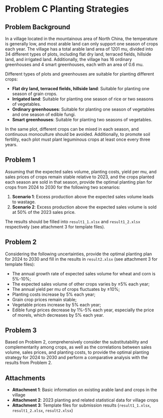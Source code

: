# Problem C Planting Strategies

## Problem Background
In a village located in the mountainous area of North China, the temperature is generally low, and most arable land can only support one season of crops each year. The village has a total arable land area of 1201 mu, divided into 34 different types of plots, including flat dry land, terraced fields, hillside land, and irrigated land. Additionally, the village has 16 ordinary greenhouses and 4 smart greenhouses, each with an area of 0.6 mu.

Different types of plots and greenhouses are suitable for planting different crops:
- **Flat dry land, terraced fields, hillside land**: Suitable for planting one season of grain crops.
- **Irrigated land**: Suitable for planting one season of rice or two seasons of vegetables.
- **Ordinary greenhouses**: Suitable for planting one season of vegetables and one season of edible fungi.
- **Smart greenhouses**: Suitable for planting two seasons of vegetables.

In the same plot, different crops can be mixed in each season, and continuous monoculture should be avoided. Additionally, to promote soil fertility, each plot must plant leguminous crops at least once every three years.

## Problem 1
Assuming that the expected sales volume, planting costs, yield per mu, and sales prices of crops remain stable relative to 2023, and the crops planted each season are sold in that season, provide the optimal planting plan for crops from 2024 to 2030 for the following two scenarios:

1. **Scenario 1**: Excess production above the expected sales volume leads to wastage.
2. **Scenario 2**: Excess production above the expected sales volume is sold at 50% of the 2023 sales price.

The results should be filled into `result1_1.xlsx` and `result1_2.xlsx` respectively (see attachment 3 for template files).

## Problem 2
Considering the following uncertainties, provide the optimal planting plan for 2024 to 2030 and fill in the results in `result2.xlsx` (see attachment 3 for template files):
- The annual growth rate of expected sales volume for wheat and corn is 5%-10%;
- The expected sales volume of other crops varies by ±5% each year;
- The annual yield per mu of crops fluctuates by ±10%;
- Planting costs increase by 5% each year;
- Grain crop prices remain stable;
- Vegetable prices increase by 5% each year;
- Edible fungi prices decrease by 1%-5% each year, especially the price of morels, which decreases by 5% each year.

## Problem 3
Based on Problem 2, comprehensively consider the substitutability and complementarity among crops, as well as the correlations between sales volume, sales prices, and planting costs, to provide the optimal planting strategy for 2024 to 2030 and perform a comparative analysis with the results from Problem 2.

## Attachments
- **Attachment 1**: Basic information on existing arable land and crops in the village
- **Attachment 2**: 2023 planting and related statistical data for village crops
- **Attachment 3**: Template files for submission results (`result1_1.xlsx`, `result1_2.xlsx`, `result2.xlsx`)
